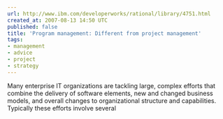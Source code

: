```yaml
---
url: http://www.ibm.com/developerworks/rational/library/4751.html
created_at: 2007-08-13 14:50 UTC
published: false
title: 'Program management: Different from project management'
tags:
- management
- advice
- project
- strategy
---
```


Many enterprise IT organizations are tackling large, complex efforts that combine the delivery of software elements, new and changed business models, and overall changes to organizational structure and capabilities. Typically these efforts involve several
